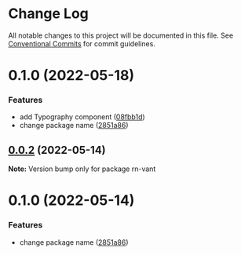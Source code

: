 # Change Log

All notable changes to this project will be documented in this file.
See [Conventional Commits](https://conventionalcommits.org) for commit guidelines.

# 0.1.0 (2022-05-18)


### Features

* add Typography component ([08fbb1d](https://github.com/bijinfeng/rn-vant/commit/08fbb1d30d72133163d200263be19a465a7be848))
* change package name ([2851a86](https://github.com/bijinfeng/rn-vant/commit/2851a864a0842a035b3f9affd1deb92496071a4c))





## [0.0.2](https://github.com/bijinfeng/rn-vant/compare/rn-vant@0.1.0...rn-vant@0.0.2) (2022-05-14)

**Note:** Version bump only for package rn-vant





# 0.1.0 (2022-05-14)


### Features

* change package name ([2851a86](https://github.com/bijinfeng/rn-vant/commit/2851a864a0842a035b3f9affd1deb92496071a4c))
